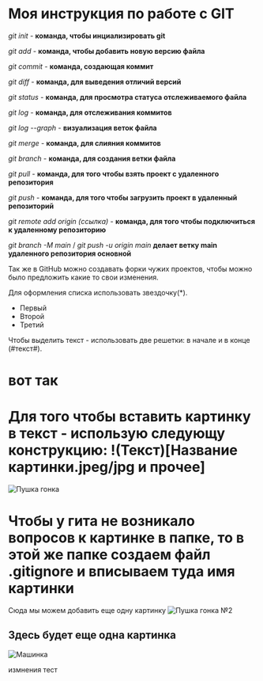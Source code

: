 # Моя инструкция по работе с GIT
*git init* - **команда, чтобы инциализировать git**

*git add* - **команда, чтобы добавить новую версию файла**

*git commit* - **команда, создающая коммит**

*git diff* - **команда, для выведения отличий версий**

*git status* - **команда, для просмотра статуса отслеживаемого файла**

*git log* - **команда, для отслеживания коммитов**

*git log --graph* - **визуализация веток файла**

*git merge* - **команда, для слияния коммитов**

*git branch* - **команда, для создания ветки файла**

*git pull* - **команда, для того чтобы взять проект с удаленного репозитория**

*git push* - **команда, для того чтобы загрузить проект в удаленный репозиторий**

*git remote add origin (ссылка)* - **команда, для того чтобы подключиться к удаленному репозиторию**

*git branch -M main* / *git push -u origin main*  **делает ветку main удаленного репозитория основной**

Так же в GitHub можно создавать форки чужих проектов, чтобы можно было предложить какие то свои изменения.


Для оформления списка использовать звездочку(*).
* Первый
* Второй
* Третий

Чтобы выделить текст - использовать две решетки: в начале и в конце (#текст#).
# вот так #

# Для того чтобы вставить картинку в текст - использую следующу конструкцию: !(Текст)[Название картинки.jpeg/jpg и прочее] #

![Пушка гонка](golf.jpg)

# Чтобы у гита не возникало вопросов к картинке в папке, то в этой же папке создаем файл .gitignore и вписываем туда имя картинки #


Сюда мы можем добавить еще одну картинку
![Пушка гонка №2](audi.jpg)

## Здесь будет еще одна картинка
![Машинка](audi2.jpeg)

измнения тест